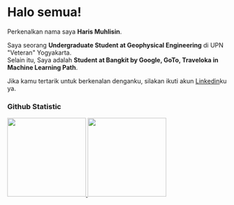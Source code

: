 # Halo semua! 

Perkenalkan nama saya **Haris Muhlisin**.<br>

Saya seorang **Undergraduate Student at Geophysical Engineering** di UPN "Veteran" Yogyakarta. <br>
Selain itu, Saya adalah **Student at Bangkit by Google, GoTo, Traveloka in Machine Learning Path**.<br>


Jika kamu tertarik untuk berkenalan denganku, silakan ikuti akun [Linkedin](https://www.linkedin.com/in/harismuhlisin/)ku ya.

### Github Statistic
<p align="left">
<a href="https://github.com/HarisMuhlisin">
  <img height="180em" src="https://github-readme-stats-eight-theta.vercel.app/api?username=HarisMuhlisin&show_icons=true&theme=algolia&include_all_commits=true&count_private=true"/>
  <img height="180em" src="https://github-readme-stats-eight-theta.vercel.app/api/top-langs/?username=HarisMuhlisin&layout=compact&layout=compact&theme=algolia"/>
</a>
</p>
